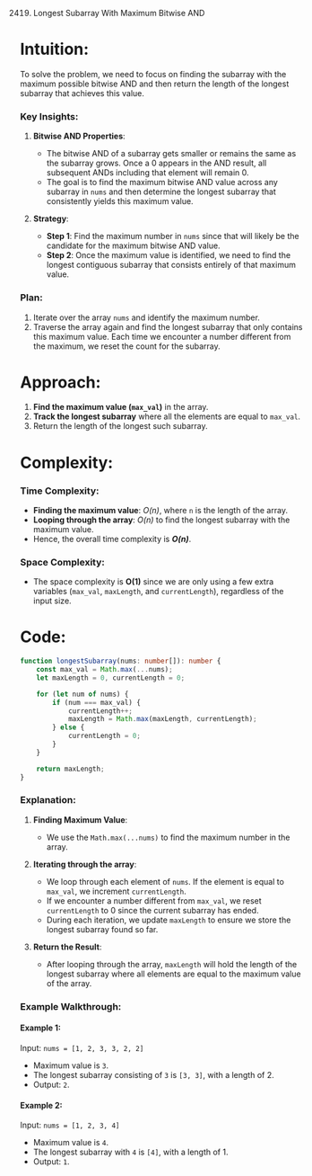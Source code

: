 2419. Longest Subarray With Maximum Bitwise AND

# Intuition:
To solve the problem, we need to focus on finding the subarray with the maximum possible bitwise AND and then return the length of the longest subarray that achieves this value.

### Key Insights:
1. **Bitwise AND Properties**:
   - The bitwise AND of a subarray gets smaller or remains the same as the subarray grows. Once a 0 appears in the AND result, all subsequent ANDs including that element will remain 0.
   - The goal is to find the maximum bitwise AND value across any subarray in `nums` and then determine the longest subarray that consistently yields this maximum value.

2. **Strategy**:
   - **Step 1**: Find the maximum number in `nums` since that will likely be the candidate for the maximum bitwise AND value.
   - **Step 2**: Once the maximum value is identified, we need to find the longest contiguous subarray that consists entirely of that maximum value.

### Plan:
1. Iterate over the array `nums` and identify the maximum number.
2. Traverse the array again and find the longest subarray that only contains this maximum value. Each time we encounter a number different from the maximum, we reset the count for the subarray.

# Approach:
1. **Find the maximum value (`max_val`)** in the array.
2. **Track the longest subarray** where all the elements are equal to `max_val`.
3. Return the length of the longest such subarray.

# Complexity:

### Time Complexity:
- **Finding the maximum value**: *O(n)*, where `n` is the length of the array.
- **Looping through the array**: *O(n)* to find the longest subarray with the maximum value.
- Hence, the overall time complexity is ***O(n)***.

### Space Complexity:
- The space complexity is **O(1)** since we are only using a few extra variables (`max_val`, `maxLength`, and `currentLength`), regardless of the input size.


# Code:

```typescript
function longestSubarray(nums: number[]): number {
    const max_val = Math.max(...nums);
    let maxLength = 0, currentLength = 0;

    for (let num of nums) {
        if (num === max_val) {
            currentLength++;
            maxLength = Math.max(maxLength, currentLength);
        } else {
            currentLength = 0;
        }
    }

    return maxLength;
}
```

### Explanation:
1. **Finding Maximum Value**:
   - We use the `Math.max(...nums)` to find the maximum number in the array.
   
2. **Iterating through the array**:
   - We loop through each element of `nums`. If the element is equal to `max_val`, we increment `currentLength`.
   - If we encounter a number different from `max_val`, we reset `currentLength` to 0 since the current subarray has ended.
   - During each iteration, we update `maxLength` to ensure we store the longest subarray found so far.

3. **Return the Result**:
   - After looping through the array, `maxLength` will hold the length of the longest subarray where all elements are equal to the maximum value of the array.

### Example Walkthrough:

#### Example 1:
Input: `nums = [1, 2, 3, 3, 2, 2]`
- Maximum value is `3`.
- The longest subarray consisting of `3` is `[3, 3]`, with a length of 2.
- Output: `2`.

#### Example 2:
Input: `nums = [1, 2, 3, 4]`
- Maximum value is `4`.
- The longest subarray with `4` is `[4]`, with a length of 1.
- Output: `1`.
